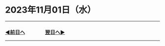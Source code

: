 # 2023年11月01日（水）

---

### [◀️前日へ](https://github.com/yuasys/chatty-journal/blob/main/2023/10/2023-10-31.md)&emsp;&emsp;&emsp;&emsp;[翌日へ▶️](https://github.com/yuasys/chatty-journal/blob/main/2023/11/2023-11-02.md)

---
